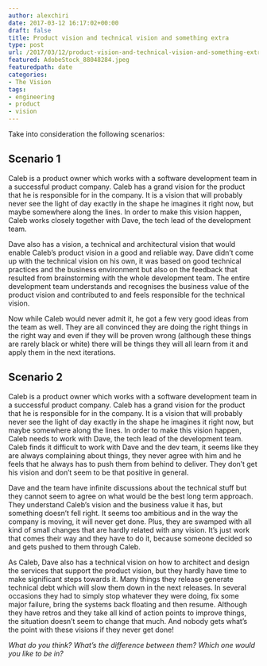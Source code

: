 ```yaml
---
author: alexchiri
date: 2017-03-12 16:17:02+00:00
draft: false
title: Product vision and technical vision and something extra
type: post
url: /2017/03/12/product-vision-and-technical-vision-and-something-extra/
featured: AdobeStock_88048284.jpeg
featuredpath: date
categories:
- The Vision
tags:
- engineering
- product
- vision
---
```


Take into consideration the following scenarios:


## Scenario 1


Caleb is a product owner which works with a software development team in a successful product company. Caleb has a grand vision for the product that he is responsible for in the company. It is a vision that will probably never see the light of day exactly in the shape he imagines it right now, but maybe somewhere along the lines. In order to make this vision happen, Caleb works closely together with Dave, the tech lead of the development team.

Dave also has a vision, a technical and architectural vision that would enable Caleb’s product vision in a good and reliable way. Dave didn’t come up with the technical vision on his own, it was based on good technical practices and the business environment but also on the feedback that resulted from brainstorming with the whole development team. The entire development team understands and recognises the business value of the product vision and contributed to and feels responsible for the technical vision.

Now while Caleb would never admit it, he got a few very good ideas from the team as well. They are all convinced they are doing the right things in the right way and even if they will be proven wrong (although these things are rarely black or white) there will be things they will all learn from it and apply them in the next iterations.


## Scenario 2


Caleb is a product owner which works with a software development team in a successful product company. Caleb has a grand vision for the product that he is responsible for in the company. It is a vision that will probably never see the light of day exactly in the shape he imagines it right now, but maybe somewhere along the lines. In order to make this vision happen, Caleb needs to work with Dave, the tech lead of the development team. Caleb finds it difficult to work with Dave and the dev team, it seems like they are always complaining about things, they never agree with him and he feels that he always has to push them from behind to deliver. They don’t get his vision and don’t seem to be that positive in general.

Dave and the team have infinite discussions about the technical stuff but they cannot seem to agree on what would be the best long term approach. They understand Caleb’s vision and the business value it has, but something doesn’t fell right. It seems too ambitious and in the way the company is moving, it will never get done. Plus, they are swamped with all kind of small changes that are hardly related with any vision. It’s just work that comes their way and they have to do it, because someone decided so and gets pushed to them through Caleb.

As Caleb, Dave also has a technical vision on how to architect and design the services that support the product vision, but they hardly have time to make significant steps towards it. Many things they release generate technical debt which will slow them down in the next releases. In several occasions they had to simply stop whatever they were doing, fix some major failure, bring the systems back floating and then resume. Although they have retros and they take all kind of action points to improve things, the situation doesn’t seem to change that much. And nobody gets what’s the point with these visions if they never get done!

_What do you think? What’s the difference between them? Which one would you like to be in?_
